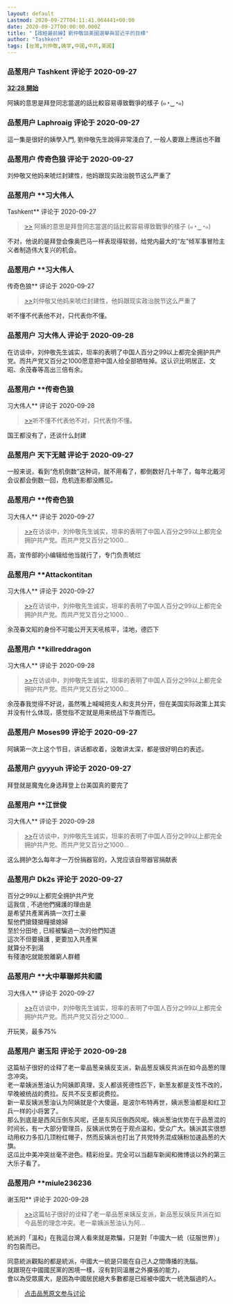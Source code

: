 ```yaml
---
layout: default
Lastmod: 2020-09-27T04:11:41.064441+00:00
date: 2020-09-27T00:00:00.000Z
title: "【政經最前線】劉仲敬談美國選舉與習近平的目標"
author: "Tashkent"
tags: [台灣,刘仲敬,姨学,中國,中共,美國]
---
```




            
### 品葱用户 **Tashkent** 评论于 2020-09-27
        
**[32:28 開始]( "https://www.youtube.com/watch?v=MeDmYzxAr18&t=1948s")**  
  
阿姨的意思是拜登同志當選的話比較容易導致戰爭的樣子 (๑◔‿◔๑)
        


            
### 品葱用户 **Laphroaig** 评论于 2020-09-27
        
這一集是很好的姨學入門, 劉仲敬先生說得非常淺白了, 一般人要跟上應該也不難
        


            
### 品葱用户 **传奇色狼** 评论于 2020-09-27
        
刘仲敬又他妈来唬烂封建性，他妈跟现实政治脱节这么严重了
        


            
### 品葱用户 **习大伟人 
Tashkent** 评论于 2020-09-27
        
> [\>>]( "/video/item_id-27941#") 阿姨的意思是拜登同志當選的話比較容易導致戰爭的樣子 (๑◔‿◔๑)

  
  
不对，他说的是拜登会像奥巴马一样表现得软弱，给党内最大的“左”倾军事冒险主义者制造伟大复兴的机会。
        


            
### 品葱用户 **习大伟人 
传奇色狼** 评论于 2020-09-27
        
> [\>>]( "/video/item_id-27956#")刘仲敬又他妈来唬烂封建性，他妈跟现实政治脱节这么严重了

  
  
听不懂不代表他不对，只代表你不懂。
        


            
### 品葱用户 **习大伟人** 评论于 2020-09-28
        
在访谈中，刘仲敬先生诚实，坦率的表明了中国人百分之99以上都完全拥护共产党。而共产党又百分之1000愿意把中国人给全部牺牲掉。这认识比明居正、文昭、余茂春等高出三倍有余。
        


            
### 品葱用户 **传奇色狼 
习大伟人** 评论于 2020-09-28
        
> [\>>]( "/video/item_id-27958#")听不懂不代表他不对，只代表你不懂。

  
国王都没有了，还谈什么封建
        


            
### 品葱用户 **天下无贼** 评论于 2020-09-27
        
一般来说，看到“危机倒数”这种词，就不用看了，都倒数好几十年了，每年北戴河会议都会倒数一回，危机连影都没瞧见。
        


            
### 品葱用户 **传奇色狼 
习大伟人** 评论于 2020-09-27
        
> [\>>]( "/video/item_id-27959#")在访谈中，刘仲敬先生诚实，坦率的表明了中国人百分之99以上都完全拥护共产党。而共产党又百分之1000...

  
高，宣传部的小编辑给他当就行了，专门负责唬烂
        


            
### 品葱用户 **Attackontitan 
习大伟人** 评论于 2020-09-27
        
> [\>>]( "/video/item_id-27959#")在访谈中，刘仲敬先生诚实，坦率的表明了中国人百分之99以上都完全拥护共产党。而共产党又百分之1000...

  
余茂春文昭的身份不可能公开天天吼核平，洼地，德匹下
        


            
### 品葱用户 **killreddragon 
习大伟人** 评论于 2020-09-28
        
> [\>>]( "/video/item_id-27959#")在访谈中，刘仲敬先生诚实，坦率的表明了中国人百分之99以上都完全拥护共产党。而共产党又百分之1000...

  
  
余茂春我觉得不好说，虽然嘴上喊喊把支人和支共分开，但在美国实际政策上其实并没有什么体现，感觉指不定就是用来统战下华裔而已。
        


            
### 品葱用户 **Moses99** 评论于 2020-09-27
        
阿姨第一次上这个节目，讲话都收着，没敢讲太深，都是很好明白的表述。
        


            
### 品葱用户 **gyyyuh** 评论于 2020-09-27
        
拜登就是魔鬼化身选拜登上台美国真的要完了
        


            
### 品葱用户 **江世俊 
习大伟人** 评论于 2020-09-28
        
> [\>>]( "/video/item_id-27959#")在访谈中，刘仲敬先生诚实，坦率的表明了中国人百分之99以上都完全拥护共产党。而共产党又百分之1000...

  
  
这么拥护怎么每年才一万份捐器官的，入党应该自带器官捐献表
        


            
### 品葱用户 **Dk2s** 评论于 2020-09-27
        
百分之99以上都完全拥护共产党  
這我信 , 不過他們擁護的理由是  
是希望共產黨再搞一次打土豪  
幫他們搶錢搶糧搶媳婦  
至於分田地 , 已經被騙過一次的他們知道  
這次不但要擁護 , 更要加入共產黨  
就算分不到湯  
有殘渣吃就能脫離窮人群體
        


            
### 品葱用户 **大中華聯邦共和國 
习大伟人** 评论于 2020-09-27
        
> [\>>]( "/video/item_id-27959#")在访谈中，刘仲敬先生诚实，坦率的表明了中国人百分之99以上都完全拥护共产党。而共产党又百分之1000...

  
开玩笑，最多75%
        


            
### 品葱用户 **谢玉阳** 评论于 2020-09-28
        
这篇帖子很好的诠释了老一辈品葱亲姨反支派，新品葱反姨反共派在如今品葱的理念冲突。  
老一辈姨派葱油认为阿姨即真理，支人都该死德性匹下，新葱友都是支性不改的，早晚被统战的费拉。反共不反支都说费拉。  
新一辈反姨派葱油认为阿姨就是个大傻逼，是波尔布特再世，姨派葱油都是和红卫兵一样的小将罢了。  
那么到底是是西风压倒东风呢，还是东风压倒西风呢。姨派葱油优势在于品葱混的时间长，有一大部分管理员，反姨派优势在于观点温和，受众广大。姨派其实很想动用权力多扣几顶粉红帽子，然而反姨派也打出了共党特务混成姨粉加速品葱的大旗。  
这瓜比中美冲突丝毫不逊色。精彩纷呈。完全可以当翻车新闻和微博谈以外的第三大乐子看了。
        


            
### 品葱用户 **miule236236 
谢玉阳** 评论于 2020-09-28
        
> [\>>]( "/video/item_id-27972#")这篇帖子很好的诠释了老一辈品葱亲姨反支派，新品葱反姨反共派在如今品葱的理念冲突。老一辈姨派葱油认为阿...

  
統派的「溫和」在我這台灣人看來就是欺騙，只是對「中國大一統（征服世界）」的包裝而已。  
  
同意統派觀點的都是統派，中國大一統是只能在自己人之間傳播的洗腦。  
就跟現在中國國民黨的困境一樣，沒有對同溫層之外擴張的能力，  
會以為受眾廣大，是因為中國居民絕大多數都是已經被中國大一統洗腦過的人。
        






> [点击品葱原文参与讨论](https://pincong.rocks/video/3078)

